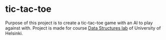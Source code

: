 # tic-tac-toe

Purpose of this project is to create a tic-tac-toe game with an AI to play against with. Project is made for course [Data Structures lab](https://tiralabra.github.io/2021_p1/en/) of University of Helsinki.
